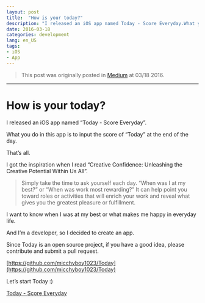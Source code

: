 ```yaml
---
layout: post
title:  "How is your today?"
description: "I released an iOS app named Today - Score Everyday.What you do in this app is to input the score of Today at the end of the day."
date: 2016-03-18
categories: development
lang: en_US
tags:
- iOS
- App
---
```


> This post was originally posted in [Medium](https://medium.com/@micchyboy1023/how-is-your-today-b52f693b17e6#.dug8v845o) at 03/18 2016.

---

# How is your today?

I released an iOS app named “Today - Score Everyday”.

What you do in this app is to input the score of “Today” at the end of the day.

That’s all.

I got the inspiration when I read “Creative Confidence: Unleashing the Creative Potential Within Us All”.

> Simply take the time to ask yourself each day. “When was I at my best?” or “When was work most rewarding?” It can help point you toward roles or activities that will enrich your work and reveal what gives you the greatest pleasure or fulfillment.

I want to know when I was at my best or what makes me happy in everyday life.

And I’m a developer, so I decided to create an app.

Since Today is an open source project, if you have a good idea, please contribute and submit a pull request.

[https://github.com/micchyboy1023/Today](https://github.com/micchyboy1023/Today)

Let’s start Today :)

[Today - Score Everyday](https://geo.itunes.apple.com/us/app/today-score-everyday/id1090660820?mt=8)
